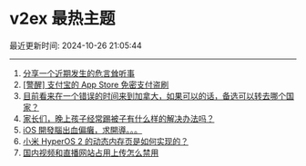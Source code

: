 # v2ex 最热主题

最近更新时间: 2024-10-26 21:05:44

--- 
1. [分享一个近期发生的危言耸听事](https://www.v2ex.com/t/1083781) 
2. [[警醒] 支付宝的 App Store 免密支付盗刷](https://www.v2ex.com/t/1083796) 
3. [目前看来在一个错误的时间来到加拿大，如果可以的话，备选可以转去哪个国家？](https://www.v2ex.com/t/1083809) 
4. [家长们，晚上孩子经常踢被子有什么样的解决办法吗？](https://www.v2ex.com/t/1083815) 
5. [iOS 開發腦出血偏癱，求開導。。。](https://www.v2ex.com/t/1083851) 
6. [小米 HyperOS 2 的动态内存页是如何实现的？](https://www.v2ex.com/t/1083766) 
7. [国内视频和直播网站占用上传怎么禁用](https://www.v2ex.com/t/1083778) 
